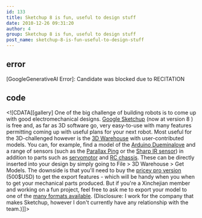 ```yaml
---
id: 133
title: Sketchup 8 is fun, useful to design stuff
date: 2010-12-26 09:31:20
author: 4
group: Sketchup 8 is fun, useful to design stuff
post_name: sketchup-8-is-fun-useful-to-design-stuff
---
```


## error
[GoogleGenerativeAI Error]: Candidate was blocked due to RECITATION

## code
 <!\[CDATA\[\[gallery\] One of the big challenge of building robots is to come up with good electromechanical designs. [Google Sketchup](http://sketchup.google.com/) (now at version 8 ) is free and, as far as 3D software go, very easy-to-use with many features permitting coming up with useful plans for your next robot. Most useful for the 3D-challenged however is the [3D Warehouse](http://sketchup.google.com/3dwarehouse/) with user-contributed models. You can, for example, find a model of the [Arduino Dueminalove](http://sketchup.google.com/3dwarehouse/details?mid=65ebac1e83702f15bf5a7d4d00dbf624&prevstart=0) and a range of sensors (such as the [Parallax Ping](http://sketchup.google.com/3dwarehouse/details?mid=b66a105deff26b3912d769db18b928d7&prevstart=0) or the [Sharp IR sensor](http://sketchup.google.com/3dwarehouse/details?mid=266adab594bd3d2bd7053d86bc3efcb6&ct=mdrm&prevstart=0)) in addition to parts such as [servomotor](http://sketchup.google.com/3dwarehouse/details?mid=6bab44cbd8a82b7e80c73b110d74d94f&prevstart=0) and [RC chassis](http://sketchup.google.com/3dwarehouse/details?mid=72d4244540e81c671d9826a79afd9186&prevstart=0). These can be directly inserted into your design by simply going to File > 3D Warehouse > Get Models. The downside is that you'll need to buy the [pricey pro version](http://sketchup.google.com/product/gsup.html) (500$USD) to get the export features - which will be handy when you when to get your mechanical parts produced. But if you're a Xinchejian member and working on a fun project, feel free to ask me to export your model to one of the [many formats available](http://sketchup.google.com/support/bin/answer.py?hl=en&answer=36203). (Disclosure: I work for the company that makes Sketchup, however I don't currently have any relationship with the team.)\]\]> 
